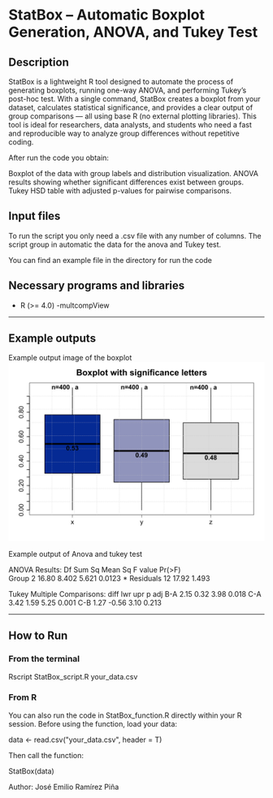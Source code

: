 # StatBox – Automatic Boxplot Generation, ANOVA, and Tukey Test

## Description

StatBox is a lightweight R tool designed to automate the process of generating boxplots, running one-way ANOVA, and performing Tukey’s 
post-hoc test. With a single command, StatBox creates a boxplot from your dataset, calculates statistical significance, and provides a 
clear output of group comparisons — all using base R (no external plotting libraries). This tool is ideal for researchers, data 
analysts, and students who need a fast and reproducible way to analyze group differences without repetitive coding.

After run the code you obtain:

Boxplot of the data with group labels and distribution visualization.
ANOVA results showing whether significant differences exist between groups.
Tukey HSD table with adjusted p-values for pairwise comparisons.

## Input files

To run the script you only need a .csv file with any number of columns. The script group in automatic the data for the anova and
Tukey test.

You can find an example file in the directory for run the code

## Necessary programs and libraries
- R (>= 4.0)
  -multcompView  

---

## Example outputs

Example output image of the boxplot
![Example](Example_Output_boxplot.png)

Example output of Anova and tukey test

ANOVA Results:
             Df Sum Sq Mean Sq F value  Pr(>F)  
Group         2  16.80   8.402   5.621  0.0123 *
Residuals    12  17.92   1.493                  

Tukey Multiple Comparisons:
  diff   lwr    upr   p adj
B-A  2.15  0.32  3.98  0.018
C-A  3.42  1.59  5.25  0.001
C-B  1.27 -0.56  3.10  0.213


---

## How to Run

### **From the terminal**

Rscript StatBox_script.R your_data.csv

### **From R**

You can also run the code in StatBox_function.R directly within your R session.
Before using the function, load your data:

data <- read.csv("your_data.csv", header = T)

Then call the function:

StatBox(data)


Author: José Emilio Ramírez Piña
